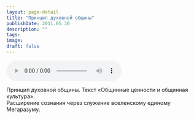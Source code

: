 ```yaml
---
layout: page-detail
title: "Принцип духовной общины"
publishDate: 2011.05.30
description: ""
tags:
image:
draft: false
---
```


<audio title="2011.05.30 - Принцип духовной общины.mp3" src="https://filer-api.advayta.org/v1.0/public/files/75559" controls=""></audio>

 Принцип духовной общины. Текст «Общинные ценности и общинная культура».  
 Расширение сознания через служение вселенскому единому Мегаразуму.  

  
